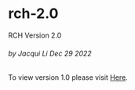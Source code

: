 # rch-2.0
RCH Version 2.0
###### by Jacqui Li Dec 29 2022
To view version 1.0 please visit [Here](https://free-electron.org/run/).